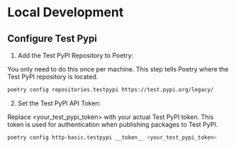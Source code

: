 # Local Development

## Configure Test Pypi
1. Add the Test PyPI Repository to Poetry:

You only need to do this once per machine. This step tells Poetry where the Test PyPI repository is located.
```bash
poetry config repositories.testpypi https://test.pypi.org/legacy/
```

2. Set the Test PyPI API Token:

Replace <your_test_pypi_token> with your actual Test PyPI token. This token is used for authentication when publishing packages to Test PyPI.

```bash
poetry config http-basic.testpypi __token__ <your_test_pypi_token>
```